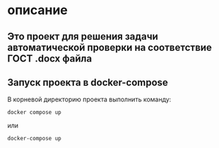 # описание

## Это проект для решения задачи автоматической проверки на соответствие ГОСТ .docx файла

## Запуск проекта в docker-compose
В корневой директорию проекта выполнить команду:
```
docker compose up
```
или
```
docker-compose up
```
